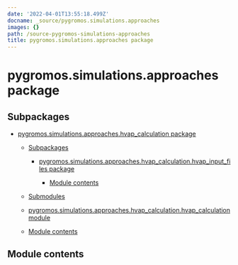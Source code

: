 ```yaml
---
date: '2022-04-01T13:55:18.499Z'
docname: _source/pygromos.simulations.approaches
images: {}
path: /source-pygromos-simulations-approaches
title: pygromos.simulations.approaches package
---
```


# pygromos.simulations.approaches package

## Subpackages


* [pygromos.simulations.approaches.hvap_calculation package]()


    * [Subpackages](#subpackages)


        * [pygromos.simulations.approaches.hvap_calculation.hvap_input_files package]()


            * [Module contents](#module-pygromos.simulations.approaches.hvap_calculation.hvap_input_files)


    * [Submodules](#submodules)


    * [pygromos.simulations.approaches.hvap_calculation.hvap_calculation module](#module-pygromos.simulations.approaches.hvap_calculation.hvap_calculation)


    * [Module contents](#module-pygromos.simulations.approaches.hvap_calculation)


## Module contents
